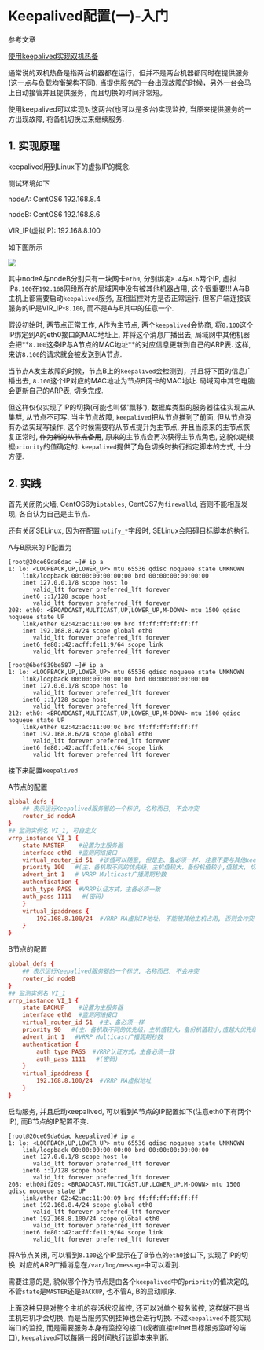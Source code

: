 # Keepalived配置(一)-入门

参考文章

[使用keepalived实现双机热备](http://blog.csdn.net/kkdelta/article/details/39433137)

通常说的双机热备是指两台机器都在运行，但并不是两台机器都同时在提供服务(这一点与负载均衡架构不同). 当提供服务的一台出现故障的时候，另外一台会马上自动接管并且提供服务，而且切换的时间非常短。

使用keepalived可以实现对这两台(也可以是多台)实现监控, 当原来提供服务的一方出现故障, 将备机切换过来继续服务.

## 1. 实现原理

keepalived用到Linux下的虚拟IP的概念.

测试环境如下

nodeA: CentOS6  192.168.8.4

nodeB: CentOS6  192.168.8.6

VIR_IP(虚拟IP): 192.168.8.100

如下图所示

![](http://img.generals.space/df7c0b15582550e531fdb50595eae77b.png)

其中nodeA与nodeB分别只有一块网卡`eth0`, 分别绑定`8.4`与`8.6`两个IP, 虚拟IP`8.100`在`192.168`网段所在的局域网中没有被其他机器占用, 这个很重要!!! A与B主机上都需要启动`keepalived`服务, 互相监控对方是否正常运行. 但客户端连接该服务的IP是VIR_IP-`8.100`, 而不是A与B其中的任意一个. 

假设初始时, 两节点正常工作, A作为主节点, 两个`keepalived`会协商, 将`8.100`这个IP绑定到A的eth0接口的MAC地址上, 并将这个消息广播出去, 局域网中其他机器会把**`8.100`这条IP与A节点的MAC地址**的对应信息更新到自己的ARP表. 这样, 来访`8.100`的请求就会被发送到A节点. 

当节点A发生故障的时候，节点B上的`keepalived`会检测到，并且将下面的信息广播出去, `8.100`这个IP对应的MAC地址为节点B网卡的MAC地址. 
局域网中其它电脑会更新自己的ARP表, 切换完成.

但这样仅仅实现了IP的切换(可能也叫做'飘移'), 数据库类型的服务器往往实现主从集群, 从节点不可写. 当主节点故障, `keepalived`把从节点推到了前面, 但从节点没有办法实现写操作, 这个时候需要将从节点提升为主节点, 并且当原来的主节点恢复正常时, ~~作为新的从节点备用~~, 原来的主节点会再次获得主节点角色, 这貌似是根据`priority`的值确定的. `keepalived`提供了角色切换时执行指定脚本的方式, 十分方便.

## 2. 实践

首先关闭防火墙, CentOS6为`iptables`, CentOS7为`firewalld`, 否则不能相互发现, 各自认为自己是主节点.

还有关闭SELinux, 因为在配置`notify_*`字段时, SELinux会阻碍目标脚本的执行.

A与B原来的IP配置为

```shell
[root@20ce69da6dac ~]# ip a
1: lo: <LOOPBACK,UP,LOWER_UP> mtu 65536 qdisc noqueue state UNKNOWN 
    link/loopback 00:00:00:00:00:00 brd 00:00:00:00:00:00
    inet 127.0.0.1/8 scope host lo
       valid_lft forever preferred_lft forever
    inet6 ::1/128 scope host 
       valid_lft forever preferred_lft forever
208: eth0: <BROADCAST,MULTICAST,UP,LOWER_UP,M-DOWN> mtu 1500 qdisc noqueue state UP 
    link/ether 02:42:ac:11:00:09 brd ff:ff:ff:ff:ff:ff
    inet 192.168.8.4/24 scope global eth0
       valid_lft forever preferred_lft forever
    inet6 fe80::42:acff:fe11:9/64 scope link 
       valid_lft forever preferred_lft forever

```

```shell
[root@6bef839be587 ~]# ip a
1: lo: <LOOPBACK,UP,LOWER_UP> mtu 65536 qdisc noqueue state UNKNOWN 
    link/loopback 00:00:00:00:00:00 brd 00:00:00:00:00:00
    inet 127.0.0.1/8 scope host lo
       valid_lft forever preferred_lft forever
    inet6 ::1/128 scope host 
       valid_lft forever preferred_lft forever
212: eth0: <BROADCAST,MULTICAST,UP,LOWER_UP,M-DOWN> mtu 1500 qdisc noqueue state UP 
    link/ether 02:42:ac:11:00:0c brd ff:ff:ff:ff:ff:ff
    inet 192.168.8.6/24 scope global eth0
       valid_lft forever preferred_lft forever
    inet6 fe80::42:acff:fe11:c/64 scope link 
       valid_lft forever preferred_lft forever

```

接下来配置`keepalived`

A节点的配置

```conf
global_defs {  
    ## 表示运行Keepalived服务器的一个标识, 名称而已, 不会冲突
    router_id nodeA  
}
## 监测实例名 VI_1, 可自定义
vrrp_instance VI_1 {  
    state MASTER    #设置为主服务器  
    interface eth0  #监测网络接口  
    virtual_router_id 51  #该值可以随意, 但是主、备必须一样. 注意不要与其他keepalived组冲突  
    priority 100   #(主、备机取不同的优先级，主机值较大，备份机值较小,值越大, 切换时优先级越高, 多主机时会很有用)  
    advert_int 1   # VRRP Multicast广播周期秒数  
    authentication {  
    auth_type PASS  #VRRP认证方式，主备必须一致  
    auth_pass 1111   #(密码)  
    } 
    virtual_ipaddress {  
        192.168.8.100/24  #VRRP HA虚拟IP地址, 不能被其他主机占用, 否则会冲突  
    }  
}
```

B节点的配置

```conf
global_defs {  
    ## 表示运行Keepalived服务器的一个标识, 名称而已, 不会冲突
    router_id nodeB  
} 
## 监测实例名 VI_1
vrrp_instance VI_1 {  
    state BACKUP    #设置为主服务器  
    interface eth0  #监测网络接口  
    virtual_router_id 51  #主、备必须一样  
    priority 90   #(主、备机取不同的优先级，主机值较大，备份机值较小,值越大优先级越高)  
    advert_int 1   #VRRP Multicast广播周期秒数  
    authentication {  
        auth_type PASS  #VRRP认证方式，主备必须一致  
        auth_pass 1111   #(密码)  
    }  
    virtual_ipaddress {  
        192.168.8.100/24  #VRRP HA虚拟地址  
    } 
}
```

启动服务, 并且启动keepalived, 可以看到A节点的IP配置如下(注意eth0下有两个IP), 而B节点的IP配置不变.

```shell
[root@20ce69da6dac keepalived]# ip a
1: lo: <LOOPBACK,UP,LOWER_UP> mtu 65536 qdisc noqueue state UNKNOWN 
    link/loopback 00:00:00:00:00:00 brd 00:00:00:00:00:00
    inet 127.0.0.1/8 scope host lo
       valid_lft forever preferred_lft forever
    inet6 ::1/128 scope host 
       valid_lft forever preferred_lft forever
208: eth0@if209: <BROADCAST,MULTICAST,UP,LOWER_UP,M-DOWN> mtu 1500 qdisc noqueue state UP 
    link/ether 02:42:ac:11:00:09 brd ff:ff:ff:ff:ff:ff
    inet 192.168.8.4/24 scope global eth0
       valid_lft forever preferred_lft forever
    inet 192.168.8.100/24 scope global eth0
       valid_lft forever preferred_lft forever
    inet6 fe80::42:acff:fe11:9/64 scope link 
       valid_lft forever preferred_lft forever

```

将A节点关闭, 可以看到`8.100`这个IP显示在了B节点的`eth0`接口下, 实现了IP的切换. 对应的ARP广播消息在`/var/log/message`中可以看到.

需要注意的是, 貌似哪个作为节点是由各个`keepalived`中的`priority`的值决定的, 不管`state`是`MASTER`还是`BACKUP`, 也不管A, B的启动顺序.

上面这种只是对整个主机的存活状况监控, 还可以对单个服务监控, 这样就不是当主机宕机才会切换, 而是当服务实例挂掉也会进行切换. 不过`keepalived`不能实现端口的监控, 而是需要服务本身有监控的接口(或者直接telnet目标服务监听的端口), `keepalived`可以每隔一段时间执行该脚本来判断.